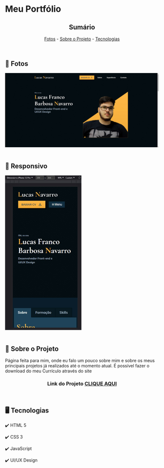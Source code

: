 <h1>Meu Portfólio </h1>

<!-- LINKS -->
<div align="center">
 
 <h2> Sumário</h2>
 
 <a href="#fotos">Fotos</a> - 
  <a href="#sobre">Sobre o Projeto</a> - 
  <a href="#tec">Tecnologias</a>
</div>
<br>

<!-- FOTOS -->
<div id="fotos">
    <h2> 📸 Fotos </h2>
        <img src="./imgs/telaREADME.jpg" alt="" style="width:750px">
        <br><br>
       
 <h2> 📱 Responsivo </h2>
    <img src="./imgs/responsivoREADME.jpg" alt="" style="width:250px">
        <br><br>
</div>

<!-- SOBRE -->
<div id="sobre">
    <h2> 📝 Sobre o Projeto </h2> 
    <p> Página feita para mim, onde eu falo um pouco sobre mim e sobre os meus principais projetos já realizados até o momento atual. É possível fazer o download do meu Currículo através do site </p>
 
 <h3 align="center">Link do Projeto <a href="https://lucasfrancobn.github.io/Portifolio/">CLIQUE AQUI</a></h3>

</div>
<br>

<!-- TECNOLOGIAS -->
<div id="tec">

<h2> 🖥️ Tecnologias</h2>
    <p> ✔️ HTML 5 </p>
    <p> ✔️ CSS 3 </p>
    <p> ✔️ JavaScript </p>
    <p> ✔️ UI/UX Design </p>

</div>
